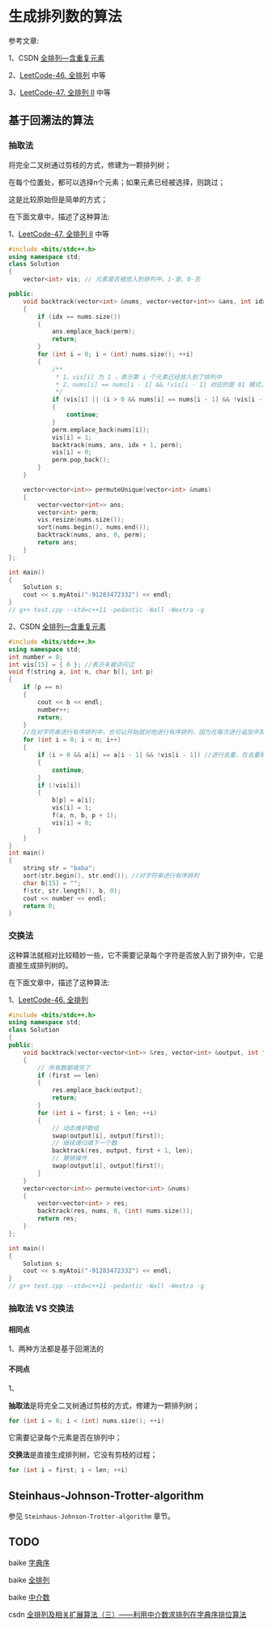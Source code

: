 # 生成排列数的算法

参考文章:

1、CSDN [全排列—含重复元素](https://blog.csdn.net/drawlessonsfrom/article/details/108936498)

2、[LeetCode-46. 全排列](https://leetcode.cn/problems/permutations/) 中等

3、[LeetCode-47. 全排列 II](https://leetcode.cn/problems/permutations-ii/) 中等



## 基于回溯法的算法



### 抽取法

将完全二叉树通过剪枝的方式，修建为一颗排列树；

在每个位置处，都可以选择n个元素；如果元素已经被选择，则跳过；

这是比较原始但是简单的方式；



在下面文章中，描述了这种算法:

1、[LeetCode-47. 全排列 II](https://leetcode.cn/problems/permutations-ii/) 中等

```C++
#include <bits/stdc++.h>
using namespace std;
class Solution
{
	vector<int> vis; // 元素是否被放入到排列中，1-是、0-否

public:
	void backtrack(vector<int> &nums, vector<vector<int>> &ans, int idx, vector<int> &perm)
	{
		if (idx == nums.size())
		{
			ans.emplace_back(perm);
			return;
		}
		for (int i = 0; i < (int) nums.size(); ++i)
		{
			/**
			 * 1、vis[i] 为 1 ，表示第 i 个元素已经放入到了排列中
			 * 2、nums[i] == nums[i - 1] && !vis[i - 1] 对应的是 01 模式，这种模式是需要剪枝的
			 */
			if (vis[i] || (i > 0 && nums[i] == nums[i - 1] && !vis[i - 1]))
			{
				continue;
			}
			perm.emplace_back(nums[i]);
			vis[i] = 1;
			backtrack(nums, ans, idx + 1, perm);
			vis[i] = 0;
			perm.pop_back();
		}
	}

	vector<vector<int>> permuteUnique(vector<int> &nums)
	{
		vector<vector<int>> ans;
		vector<int> perm;
		vis.resize(nums.size());
		sort(nums.begin(), nums.end());
		backtrack(nums, ans, 0, perm);
		return ans;
	}
};

int main()
{
	Solution s;
	cout << s.myAtoi("-91283472332") << endl;
}
// g++ test.cpp --std=c++11 -pedantic -Wall -Wextra -g


```



2、CSDN [全排列—含重复元素](https://blog.csdn.net/drawlessonsfrom/article/details/108936498) 

```C++
#include <bits/stdc++.h>
using namespace std;
int number = 0;
int vis[15] = { 0 }; //表示未被访问过
void f(string a, int n, char b[], int p)
{
	if (p == n)
	{
		cout << b << endl;
		number++;
		return;
	}
	//在对字符串进行有序排列中，也可以开始就对他进行有序排列，因为在每次进行追加中其vis[i]均会被置为0，回到其初始状态
	for (int i = 0; i < n; i++)
	{
		if (i > 0 && a[i] == a[i - 1] && !vis[i - 1]) //进行去重，在去重需要是原来的字符串有序，同时保证a[i-1]未被访问过
		{
			continue;
		}
		if (!vis[i])
		{
			b[p] = a[i];
			vis[i] = 1;
			f(a, n, b, p + 1);
			vis[i] = 0;
		}
	}
}
int main()
{
	string str = "baba";
	sort(str.begin(), str.end()); //对字符串进行有序排列
	char b[15] = "";
	f(str, str.length(), b, 0);
	cout << number << endl;
	return 0;
}

```



### 交换法

这种算法就相对比较精妙一些，它不需要记录每个字符是否放入到了排列中，它是直接生成排列树的。

在下面文章中，描述了这种算法:

1、[LeetCode-46. 全排列](https://leetcode.cn/problems/permutations/)

```C++
#include <bits/stdc++.h>
using namespace std;
class Solution
{
public:
	void backtrack(vector<vector<int>> &res, vector<int> &output, int first, int len)
	{
		// 所有数都填完了
		if (first == len)
		{
			res.emplace_back(output);
			return;
		}
		for (int i = first; i < len; ++i)
		{
			// 动态维护数组
			swap(output[i], output[first]);
			// 继续递归填下一个数
			backtrack(res, output, first + 1, len);
			// 撤销操作
			swap(output[i], output[first]);
		}
	}
	vector<vector<int>> permute(vector<int> &nums)
	{
		vector<vector<int> > res;
		backtrack(res, nums, 0, (int) nums.size());
		return res;
	}
};

int main()
{
	Solution s;
	cout << s.myAtoi("-91283472332") << endl;
}
// g++ test.cpp --std=c++11 -pedantic -Wall -Wextra -g

```



### 抽取法 VS 交换法

#### 相同点

1、两种方法都是基于回溯法的

#### 不同点

1、

**抽取法**是将完全二叉树通过剪枝的方式，修建为一颗排列树；

```C++
for (int i = 0; i < (int) nums.size(); ++i)
```

它需要记录每个元素是否在排列中；



**交换法**是直接生成排列树，它没有剪枝的过程；

```C++
for (int i = first; i < len; ++i)
```



## Steinhaus-Johnson-Trotter-algorithm

参见 `Steinhaus-Johnson-Trotter-algorithm` 章节。

## TODO

baike [字典序](https://baike.baidu.com/item/%E5%AD%97%E5%85%B8%E5%BA%8F/7786229?fr=aladdin#5)

baike [全排列](https://baike.baidu.com/item/%E5%85%A8%E6%8E%92%E5%88%97)

baike [中介数](https://baike.baidu.com/item/%E4%B8%AD%E4%BB%8B%E6%95%B0/12796689?fr=aladdin)

csdn [全排列及相关扩展算法（三）——利用中介数求排列在字典序排位算法](https://blog.csdn.net/sm9sun/article/details/77258384)

